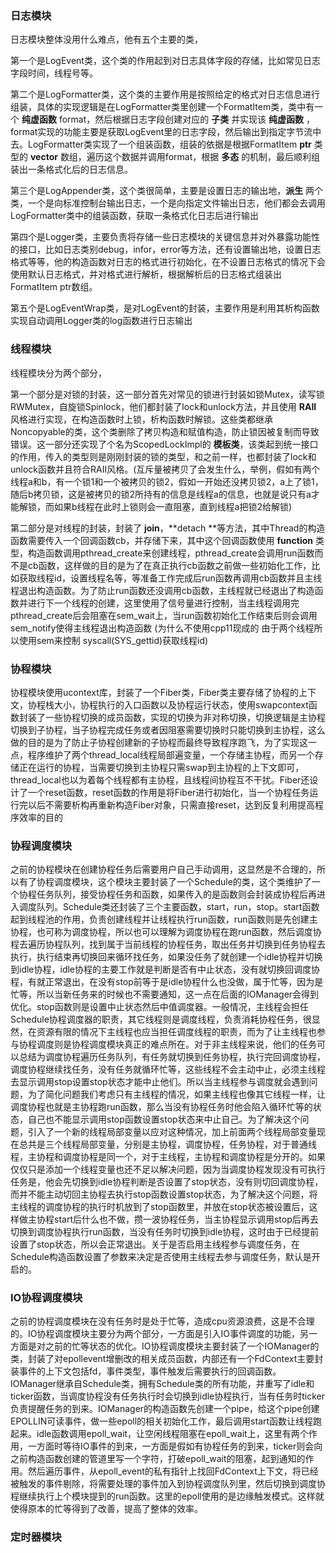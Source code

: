 ### 日志模块

日志模块整体没用什么难点，他有五个主要的类，

第一个是LogEvent类，这个类的作用起到对日志具体字段的存储，比如常见日志字段时间，线程号等。

第二个是LogFormatter类，这个类的主要作用是按照给定的格式对日志信息进行组装，具体的实现逻辑是在LogFormatter类里创建一个FormatItem类，类中有一个 **纯虚函数** format，然后根据日志字段创建对应的 **子类** 并实现该 **纯虚函数** ，format实现的功能主要是获取LogEvent里的日志字段，然后输出到指定字节流中去。LogFormatter类实现了一个组装函数，组装的依据是根据FormatItem **ptr** 类型的 **vector** 数组，遍历这个数据并调用format，根据 **多态** 的机制，最后顺利组装出一条格式化后的日志信息。

第三个是LogAppender类，这个类很简单，主要是设置日志的输出地，**派生** 两个类，一个是向标准控制台输出日志，一个是向指定文件输出日志，他们都会去调用LogFormatter类中的组装函数，获取一条格式化日志后进行输出

第四个是Logger类，主要负责将存储一些日志模块的关键信息并对外暴露功能性的接口，比如日志类别debug，infor，error等方法，还有设置输出地，设置日志格式等等，他的构造函数对日志的格式进行初始化，在不设置日志格式的情况下会使用默认日志格式，并对格式进行解析，根据解析后的日志格式组装出FormatItem ptr数组。

第五个是LogEventWrap类，是对LogEvent的封装，主要作用是利用其析构函数实现自动调用Logger类的log函数进行日志输出



### 线程模块

线程模块分为两个部分，

第一个部分是对锁的封装，这一部分首先对常见的锁进行封装如锁Mutex，读写锁RWMutex，自旋锁Spinlock，他们都封装了lock和unlock方法，并且使用 **RAII** 风格进行实现，在构造函数时上锁，析构函数时解锁。这些类都继承Noncopyable的类，这个类删除了拷贝构造和赋值构造，防止锁因被复制而导致错误。这一部分还实现了个名为ScopedLockImpl的 **模板类**，该类起到统一接口的作用，传入的类型则是刚刚封装的锁的类型，和之前一样，也都封装了lock和unlock函数并且符合RAII风格。(互斥量被拷贝了会发生什么，举例，假如有两个线程a和b，有一个锁1和一个被拷贝的锁2，假如一开始还没拷贝锁2，a上了锁1，随后b拷贝锁，这是被拷贝的锁2所持有的信息是线程a的信息，也就是说只有a才能解锁，而如果b线程在此时上锁则会一直阻塞，直到线程a把锁2给解锁)

第二部分是对线程的封装，封装了 **join**，**detach **等方法，其中Thread的构造函数需要传入一个回调函数cb，并存储下来，其中这个回调函数使用 **function** 类型，构造函数调用pthread_create来创建线程，pthread_create会调用run函数而不是cb函数，这样做的目的是为了在真正执行cb函数之前做一些初始化工作，比如获取线程id，设置线程名等，等准备工作完成后run函数再调用cb函数并且主线程退出构造函数。为了防止run函数还没调用cb函数，主线程就已经退出了构造函数并进行下一个线程的创建，这里使用了信号量进行控制，当主线程调用完pthread_create后会阻塞在sem_wait上，当run函数初始化工作结束后则会调用sem_notify使得主线程退出构造函数 (为什么不使用cpp11现成的  由于两个线程所以使用sem来控制  syscall(SYS_gettid)获取线程id)



### 协程模块

协程模块使用ucontext库，封装了一个Fiber类，Fiber类主要存储了协程的上下文，协程栈大小，协程执行的入口函数以及协程运行状态，使用swapcontext函数封装了一些协程切换的成员函数，实现的切换为非对称切换，切换逻辑是主协程切换到子协程，当子协程完成任务或者因阻塞需要切换时只能切换到主协程，这么做的目的是为了防止子协程创建新的子协程而最终导致程序跑飞，为了实现这一点，程序维护了两个thread_local线程局部遍变量，一个存储主协程，而另一个存储正在运行的协程，当需要切换到主协程只需swap到主协程的上下文即可，thread_local也以为着每个线程都有主协程，且线程间协程互不干扰。Fiber还设计了一个reset函数，reset函数的作用是将Fiber进行初始化，当一个协程任务运行完以后不需要析构再重新构造Fiber对象，只需直接reset，达到反复利用提高程序效率的目的



### 协程调度模块

之前的协程模块在创建协程任务后需要用户自己手动调用，这显然是不合理的，所以有了协程调度模块，这个模块主要封装了一个Schedule的类，这个类维护了一个协程任务队列，接受协程任务和函数，如果传入的是函数则会封装成协程后再进入调度队列。Schedule类还封装了三个主要函数，start，run，stop。start函数起到线程池的作用，负责创建线程并让线程执行run函数，run函数则是先创建主协程，也可称为调度协程，所以也可以理解为调度协程在跑run函数，然后调度协程去遍历协程队列，找到属于当前线程的协程任务，取出任务并切换到任务协程去执行，执行结束再切换回来循环找任务，如果没任务了就创建一个idle协程并切换到idle协程，idle协程的主要工作就是判断是否有中止状态，没有就切换回调度协程，有就正常退出，在没有stop前等于是idle协程什么也没做，属于忙等，因为是忙等，所以当新任务来的时候也不需要通知，这一点在后面的IOManager会得到优化。stop函数则是设置中止状态然后中值调度器。一般情况，主线程会担任Schedule协程调度器的职责，其它线程则是调度线程，负责消耗协程任务，很显然，在资源有限的情况下主线程也应当担任调度线程的职责，而为了让主线程也参与协程调度则是协程调度模块真正的难点所在。对于非主线程来说，他们的任务可以总结为调度协程遍历任务队列，有任务就切换到任务协程，执行完回调度协程，调度协程继续找任务，没有任务就循环忙等，这些线程不会主动中止，必须主线程去显示调用stop设置stop状态才能中止他们。所以当主线程参与调度就会遇到问题，为了简化问题我们考虑只有主线程的情况，如果主线程也像其它线程一样，让调度协程也就是主协程跑run函数，那么当没有协程任务时他会陷入循环忙等的状态，自己也不能显示调用stop函数设置stop状态来中止自己。为了解决这个问题，引入了一个新的线程局部变量以应对这种情况，加上前面两个线程局部变量现在总共是三个线程局部变量，分别是主协程，调度协程，任务协程，对于普通线程，主协程和调度协程是同一个，对于主线程，主协程和调度协程是分开的。如果仅仅只是添加一个线程变量也还不足以解决问题，因为当调度协程发现没有可执行任务是，他会先切换到idle协程判断是否设置了stop状态，没有则切回调度协程，而并不能主动切回主协程去执行stop函数设置stop状态，为了解决这个问题，将主线程的调度协程的执行时机放到了stop函数里，并放在stop状态被设置后，这样做主协程start后什么也不做，攒一波协程任务，当主协程显示调用stop后再去切换到调度协程执行run函数，当没有任务时切换到idle协程，这时由于已经提前设置了stop状态，所以会正常退出。关于是否启用主线程参与调度任务，在Schedule构造函数设置了参数来决定是否使用主线程去参与调度任务，默认是开启的。



### IO协程调度模块

之前的协程调度模块在没有任务时是处于忙等，造成cpu资源浪费，这是不合理的。IO协程调度模块主要分为两个部分，一方面是引入IO事件调度的功能，另一方面是对之前的忙等状态的优化。IO协程调度模块主要封装了一个IOManager的类，封装了对epollevent增删改的相关成员函数，内部还有一个FdContext主要封装事件的上下文包括fd，事件类型，事件触发后需要执行的回调函数。IOManager继承自Schedule类，拥有Schedule类的所有功能，并重写了idle和ticker函数，当调度协程没有任务执行时会切换到idle协程执行，当有任务时ticker负责提醒任务的到来。IOManager的构造函数先创建一个pipe，给这个pipe创建EPOLLIN可读事件，做一些epoll的相关初始化工作，最后调用start函数让线程跑起来。idle函数调用epoll_wait，让空闲线程阻塞在epoll_wait上，这里有两个作用，一方面时等待IO事件的到来，一方面是假如有协程任务的到来，ticker则会向之前构造函数创建的管道里写一个字符，打破epoll_wait的阻塞，起到通知的作用。然后遍历事件，从epoll_event的私有指针上找回FdContext上下文，将已经被触发的事件剔除，将需要处理的事件加入到协程调度队列里，然后切换到调度协程继续执行上个模块提到的run函数。这里的epoll使用的是边缘触发模式。这样就使得原本的忙等得到了改善，提高了整体的效率。



### 定时器模块
